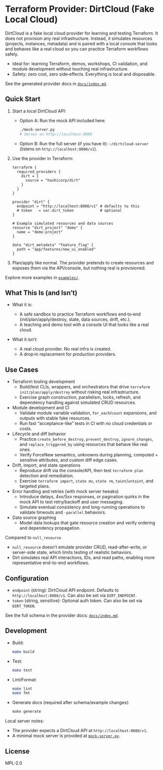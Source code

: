 # Terraform Provider: DirtCloud (Fake Local Cloud)

DirtCloud is a fake local cloud provider for learning and testing Terraform. It does not provision any real infrastructure. Instead, it simulates resources (projects, instances, metadata) and is paired with a local console that looks and behaves like a real cloud so you can practice Terraform workflows safely.

- Ideal for: learning Terraform, demos, workshops, CI validation, and module development without touching real infrastructure.
- Safety: zero cost, zero side‑effects. Everything is local and disposable.

See the generated provider docs in [`docs/index.md`](file:///Users/nicolas/terraform-provider-dirt/docs/index.md#L1-L40).

## Quick Start

1. Start a local DirtCloud API:
   - Option A: Run the mock API included here:
     ```bash
     ./mock-server.py
     # Serves on http://localhost:8080
     ```
   - Option B: Run the full server (if you have it): `~/dirtcloud-server` (listens on `http://localhost:8080/v1`).

2. Use the provider in Terraform:
   ```hcl
   terraform {
     required_providers {
       dirt = {
         source = "hashicorp/dirt"
       }
     }
   }

   provider "dirt" {
     endpoint = "http://localhost:8080/v1" # defaults to this
     # token   = var.dirt_token            # optional
   }
   
   # Example simulated resources and data sources
   resource "dirt_project" "demo" {
     name = "demo-project"
   }

   data "dirt_metadata" "feature_flag" {
     path = "app/features/new_ui_enabled"
   }
   ```

3. Plan/apply like normal. The provider pretends to create resources and exposes them via the API/console, but nothing real is provisioned.

Explore more examples in [`examples/`](file:///Users/nicolas/terraform-provider-dirt/examples#L1).

## What This Is (and Isn’t)

- What it is:
  - A safe sandbox to practice Terraform workflows end‑to‑end (init/plan/apply/destroy, state, data sources, drift, etc.).
  - A teaching and demo tool with a console UI that looks like a real cloud.

- What it isn’t:
  - A real cloud provider. No real infra is created.
  - A drop‑in replacement for production providers.

## Use Cases

- Terraform tooling development
  - Build/test CLIs, wrappers, and orchestrators that drive `terraform init/plan/apply/destroy` without risking real infrastructure.
  - Exercise graph construction, parallelism, locks, refresh, and dependency handling against simulated CRUD resources.
- Module development and CI
  - Validate module variable validation, `for_each`/`count` expansions, and outputs with stable fake resources.
  - Run fast “acceptance-like” tests in CI with no cloud credentials or costs.
- Lifecycle and diff behavior
  - Practice `create_before_destroy`, `prevent_destroy`, `ignore_changes`, and `replace_triggered_by` using resources that behave like real ones.
  - Verify ForceNew semantics, unknowns during planning, computed + sensitive attributes, and custom diff edge cases.
- Drift, import, and state operations
  - Reproduce drift via the console/API, then test `terraform plan` detection and remediation.
  - Exercise `terraform import`, `state mv`, `state rm`, `taint`/`untaint`, and targeted plans.
- Error handling and retries (with mock server tweaks)
  - Introduce delays, 4xx/5xx responses, or pagination quirks in the mock API to test retry/backoff and user messaging.
  - Simulate eventual consistency and long-running operations to validate timeouts and `-parallel` behaviors.
- Data source graphing
  - Model data lookups that gate resource creation and verify ordering and dependency propagation.

Compared to `null_resource`
- `null_resource` doesn’t emulate provider CRUD, read-after-write, or server-side state, which limits testing of realistic behaviors.
- Dirt simulates real API interactions, IDs, and read paths, enabling more representative end-to-end workflows.

## Configuration

- `endpoint` (string): DirtCloud API endpoint. Defaults to `http://localhost:8080/v1`. Can also be set via `DIRT_ENDPOINT`.
- `token` (string, sensitive): Optional auth token. Can also be set via `DIRT_TOKEN`.

See the full schema in the provider docs: [`docs/index.md`](file:///Users/nicolas/terraform-provider-dirt/docs/index.md#L34-L40).

## Development

- Build:
  ```bash
  make build
  ```
- Test:
  ```bash
  make test
  ```
- Lint/Format:
  ```bash
  make lint
  make fmt
  ```
- Generate docs (required after schema/example changes):
  ```bash
  make generate
  ```

Local server notes:
- The provider expects a DirtCloud API at `http://localhost:8080/v1`.
- A minimal mock server is provided at [`mock-server.py`](file:///Users/nicolas/terraform-provider-dirt/mock-server.py#L1-L110).

## License

MPL-2.0

